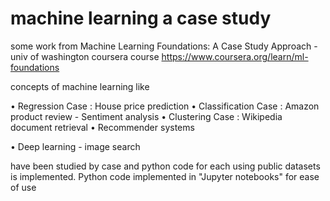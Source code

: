 # machine learning a case study
some work from Machine Learning Foundations: A Case Study Approach - univ of washington coursera course
https://www.coursera.org/learn/ml-foundations

concepts of machine learning like 

 • Regression
		Case : House price prediction
 • Classification
		Case : Amazon product review - Sentiment analysis
 • Clustering
		Case : Wikipedia document retrieval
 • Recommender systems

 • Deep learning - image search


have been studied by case and python code for each using public datasets is implemented.
Python code implemented in "Jupyter notebooks" for ease of use